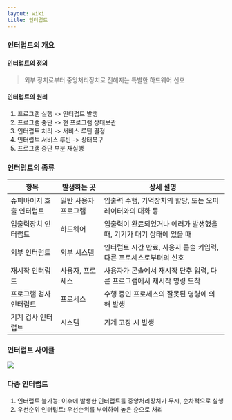 ```yaml
---
layout: wiki
title: 인터럽트
---
```


### 인터럽트의 개요
#### 인터럽트의 정의
> 외부 장치로부터 중앙처리장치로 전해지는 특별한 하드웨어 신호

#### 인터럽트의 원리
1. 프로그램 실행 -> 인터럽트 발생
1. 프로그램 중단 -> 현 프로그램 상태보관
1. 인터럽트 처리 -> 서비스 루틴 결정
1. 인터럽트 서비스 루틴 -> 상태복구
1. 프로그램 중단 부분 재실행

### 인터럽트의 종류

|항목|발생하는 곳|상세 설명|
|---|--------|-------|
|슈퍼바이저 호출 인터럽트|일반 사용자 프로그램|입출력 수행, 기억장치의 할당, 또는 오퍼레이터와의 대화 등 |
|입출력장치 인터럽트|하드웨어|입출력이 완료되었거나 에러가 발생했을 때, 기기가 대기 상태에 있을 때 |
|외부 인터럽트|외부 시스템|인터럽트 시간 만료, 사용자 콘솔 키입력, 다른 프로세스로부터의 신호 |
|재시작 인터럽트|사용자, 프로세스|사용자가 콘솔에서 재시작 단추 입력, 다른 프로그램에서 재시작 명령 도착 |
|프로그램 검사 인터럽트|프로세스|수행 중인 프로세스의 잘못된 명령에 의해 발생 |
|기계 검사 인터럽트|시스템|기계 고장 시 발생 |

### 인터럽트 사이클
![](http://cfile21.uf.tistory.com/image/230B3B3F52C9329109D49F)

### 다중 인터럽트
1. 인터럽트 불가능: 이후에 발생한 인터럽트를 중앙처리장치가 무시, 순차적으로 실행
1. 우선순위 인터럽트: 우선순위를 부여하여 높은 순으로 처리
